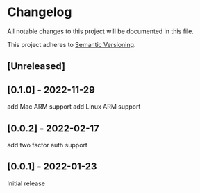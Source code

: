 # Changelog

All notable changes to this project will be documented in this file.

This project adheres to [Semantic Versioning](https://semver.org).

<!--
Note: In this file, do not use the hard wrap in the middle of a sentence for compatibility with GitHub comment style markdown rendering.
-->

## [Unreleased]

## [0.1.0] - 2022-11-29

add Mac ARM support
add Linux ARM support

## [0.0.2] - 2022-02-17

add two factor auth support

## [0.0.1] - 2022-01-23

Initial release